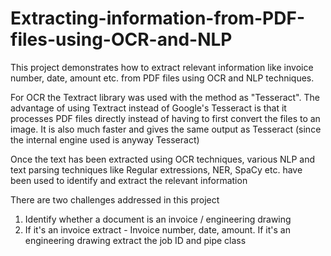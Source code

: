 # Extracting-information-from-PDF-files-using-OCR-and-NLP

This project demonstrates how to extract relevant information like invoice number, date, amount etc. from PDF files using OCR and NLP techniques. 

For OCR the Textract library was used with the method as "Tesseract". The advantage of using Textract instead of Google's Tesseract is that it processes PDF files directly instead of having to first convert the files to an image. It is also much faster and gives the same output as Tesseract (since the internal engine used is anyway Tesseract)

Once the text has been extracted using OCR techniques, various NLP and text parsing techniques like Regular extressions, NER, SpaCy etc. have been used to identify and extract the relevant information

There are two challenges addressed in this project
1) Identify whether a document is an invoice / engineering drawing
2) If it's an invoice extract - Invoice number, date, amount. If it's an engineering drawing extract the job ID and pipe class
    
